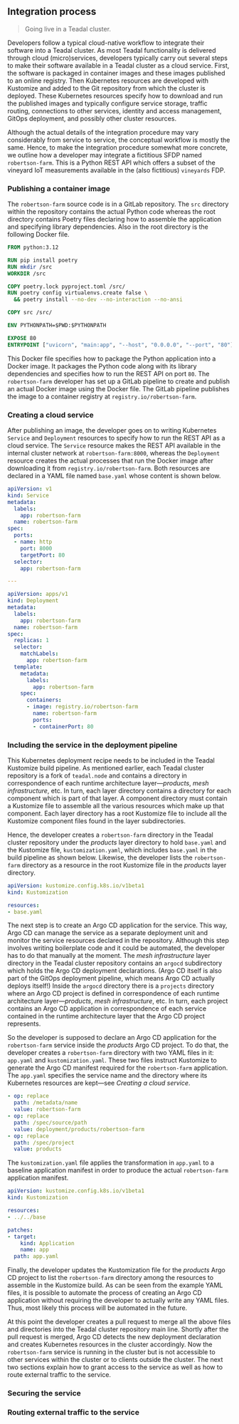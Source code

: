 Integration process
-------------------
> Going live in a Teadal cluster.

Developers follow a typical cloud-native workflow to integrate their
software into a Teadal cluster. As most Teadal functionality is delivered
through cloud (micro)services, developers typically carry out several
steps to make their software available in a Teadal cluster as a cloud
service. First, the software is packaged in container images and these
images published to an online registry. Then Kubernetes resources are
developed with Kustomize and added to the Git repository from which
the cluster is deployed. These Kubernetes resources specify how to
download and run the published images and typically configure service
storage, traffic routing, connections to other services, identity and
access management, GitOps deployment, and possibly other cluster
resources.

Although the actual details of the integration procedure may vary
considerably from service to service, the conceptual workflow is
mostly the same. Hence, to make the integration procedure somewhat
more concrete, we outline how a developer may integrate a fictitious
SFDP named `robertson-farm`. This is a Python REST API which offers
a subset of the vineyard IoT measurements available in the (also
fictitious) `vineyards` FDP.


### Publishing a container image

The `robertson-farm` source code is in a GitLab repository. The
`src` directory within the repository contains the actual Python
code whereas the root directory contains Poetry files declaring how
to assemble the application and specifying library dependencies.
Also in the root directory is the following Docker file.

```dockerfile
FROM python:3.12

RUN pip install poetry
RUN mkdir /src
WORKDIR /src

COPY poetry.lock pyproject.toml /src/
RUN poetry config virtualenvs.create false \
  && poetry install --no-dev --no-interaction --no-ansi

COPY src /src/

ENV PYTHONPATH=$PWD:$PYTHONPATH

EXPOSE 80
ENTRYPOINT ["uvicorn", "main:app", "--host", "0.0.0.0", "--port", "80"]
```

This Docker file specifies how to package the Python application
into a Docker image. It packages the Python code along with its
library dependencies and specifies how to run the REST API on port
`80`. The `robertson-farm` developer has set up a GitLab pipeline
to create and publish an actual Docker image using the Docker file.
The GitLab pipeline publishes the image to a container registry at
`registry.io/robertson-farm`.


### Creating a cloud service

After publishing an image, the developer goes on to writing Kubernetes
`Service` and `Deployment` resources to specify how to run the REST
API as a cloud service. The `Service` resource makes the REST API
available in the internal cluster network at `robertson-farm:8000`,
whereas the `Deployment` resource creates the actual processes that
run the Docker image after downloading it from `registry.io/robertson-farm`.
Both resources are declared in a YAML file named `base.yaml` whose
content is shown below.

```yaml
apiVersion: v1
kind: Service
metadata:
  labels:
    app: robertson-farm
  name: robertson-farm
spec:
  ports:
  - name: http
    port: 8000
    targetPort: 80
  selector:
    app: robertson-farm

---

apiVersion: apps/v1
kind: Deployment
metadata:
  labels:
    app: robertson-farm
  name: robertson-farm
spec:
  replicas: 1
  selector:
    matchLabels:
      app: robertson-farm
  template:
    metadata:
      labels:
        app: robertson-farm
    spec:
      containers:
      - image: registry.io/robertson-farm
        name: robertson-farm
        ports:
        - containerPort: 80
```


### Including the service in the deployment pipeline

This Kubernetes deployment recipe needs to be included in the Teadal
Kustomize build pipeline. As mentioned earlier, each Teadal cluster
repository is a fork of `teadal.node` and contains a directory in
correspondence of each runtime architecture layer—*products*, *mesh
infrastructure*, etc. In turn, each layer directory contains a directory
for each component which is part of that layer. A component directory
must contain a Kustomize file to assemble all the various resources
which make up that component. Each layer directory has a root Kustomize
file to include all the Kustomize component files found in the layer
subdirectories.

Hence, the developer creates a `robertson-farm` directory in the
Teadal cluster repository under the *products* layer directory to
hold `base.yaml` and the Kustomize file, `kustomization.yaml`, which
includes `base.yaml` in the build pipeline as shown below. Likewise,
the developer lists the `robertson-farm` directory as a resource in
the root Kustomize file in the *products* layer directory.

```yaml
apiVersion: kustomize.config.k8s.io/v1beta1
kind: Kustomization

resources:
- base.yaml
```

The next step is to create an Argo CD application for the service.
This way, Argo CD can manage the service as a separate deployment
unit and monitor the service resources declared in the repository.
Although this step involves writing boilerplate code and it could be
automated, the developer has to do that manually at the moment. The
*mesh infrastructure* layer directory in the Teadal cluster repository
contains an `argocd` subdirectory which holds the Argo CD deployment
declarations. (Argo CD itself is also part of the GitOps deployment
pipeline, which means Argo CD actually deploys itself!) Inside the
`argocd` directory there is a `projects` directory where an Argo CD
project is defined in correspondence of each runtime architecture
layer—*products*, *mesh infrastructure*, etc. In turn, each project
contains an Argo CD application in correspondence of each service
contained in the runtime architecture layer that the Argo CD project
represents.

So the developer is supposed to declare an Argo CD application for
the `robertson-farm` service inside the *products* Argo CD project.
To do that, the developer creates a `robertson-farm` directory with
two YAML files in it: `app.yaml` and `kustomization.yaml`. These two
files instruct Kustomize to generate the Argo CD manifest required
for the `robertson-farm` application. The `app.yaml` specifies the
service name and the directory where its Kubernetes resources are
kept—see *Creating a cloud service*.

```yaml
- op: replace
  path: /metadata/name
  value: robertson-farm
- op: replace
  path: /spec/source/path
  value: deployment/products/robertson-farm
- op: replace
  path: /spec/project
  value: products
```

The `kustomization.yaml` file applies the transformation in `app.yaml`
to a baseline application manifest in order to produce the actual
`robertson-farm` application manifest.

```yaml
apiVersion: kustomize.config.k8s.io/v1beta1
kind: Kustomization

resources:
- ../../base

patches:
- target:
    kind: Application
    name: app
  path: app.yaml
```

Finally, the developer updates the Kustomization file for the *products*
Argo CD project to list the `robertson-farm` directory among the resources
to assemble in the Kustomize build. As can be seen from the example
YAML files, it is possible to automate the process of creating an
Argo CD application without requiring the developer to actually
write any YAML files. Thus, most likely this process will be automated
in the future.

At this point the developer creates a pull request to merge all the
above files and directories into the Teadal cluster repository main
line. Shortly after the pull request is merged, Argo CD detects the
new deployment declaration and creates Kubernetes resources in the
cluster accordingly. Now the `robertson-farm` service is running
in the cluster but is not accessible to other services within the
cluster or to clients outside the cluster. The next two sections
explain how to grant access to the service as well as how to route
external traffic to the service.


### Securing the service




### Routing external traffic to the service

